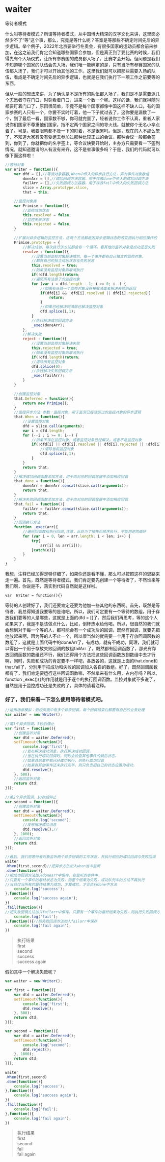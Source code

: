 # waiter
等待者模式


什么叫等待者模式？所谓等待者模式，从中国博大精深的汉字文化来讲，这里面必然少不了“等”这个事，那么，究竟是等什么呢？答案是等那些不确定时间先后的异步逻辑。举个例子，2022年北京要举行冬奥会，有很多国家的运动员都会前来参加，在这之前我们肯定会知道哪些国家会参加，但是真正到了要比赛的时候，我们得先有个入场仪式，让所有参赛国的成员都入场了，比赛才会开始。但问题是我们不知道哪个国家的队伍会先入场，我们唯一能确定的是，只有当所有参赛国家的队伍都入场了，我们才可以开始其他的工作。这里我们就可以把那些需要入场的队伍，看成是不确定时间先后的异步逻辑，也就是在我们执行下一项工作之前要等的东西。

但从一般的想法来讲，为了确认是不是所有的队伍都入场了，我们是不是需要派几个志愿者守在门口，时刻看着门口，进来一个数一个呢。这样的话，我们就得随时都要盯着门口了，原因很简单，毕竟不是每个国家都像中国这样不缺人口，有的国家参赛的人只有一个，你要不实时盯着，他一下子就过去了，这你要是漏数了一个，到了最后一看，国家数不够，你可就完蛋了，轻者说你工作不认真，重者人家说你们国家不尊重他们国家，指不定两个国家之间的导火线，就被你个无名小卒点着了。可是，我要眼睛都不眨一下的盯着，不是很累吗。但是，现在的人不那么笨了，不知道大家有没有受邀去参加过那种比较正式的会议。那种会议一般都会签到，你到了，你就把你的名字签上，等会议快要开始时，主办方只需要看一下签到情况，就知道邀请的人有没有来齐，这不是省事很多吗？于是，我们的代码就可以像下面这样啦！

```javascript
//等待对象
var Writer = function(){
    var dfd = [],//等待对象容器,When中传入的异步执行方法，实为事件对象数组
        doneArr = [],//成功回调方法容器，用于存放done中传入的成功回调方法
        failArr = [],//失败回调方法容器，用于存放fail中传入的失败回调方法
        slice = Array.prototype.slice,
        that = this;

    //监控对象类
    var Primise = function(){
        //监控成功状态
        this.resolved = false;
        //监控失败状态
        this.rejected = false;
    }
        
    //扩展对异步逻辑的监控方法，这两个方法都是因异步逻辑状态的改变而执行相应操作的
    Primise.prototype = {
        //解决成功，每次执行该方法都会有一个循环，看其他的监听对象是成功还是失败
        resolve : function(){
            //设置当前监控对象解决成功，每一个事件都有自己独立的监控对象，
            //都有自己的独立成功状态与失败状态
            this.resolved = true;
            //如果没有监控对象则取消执行
            if(!dfd.length)return;
            //遍历所有注册了的监控对象
            for (var i = dfd.length - 1; i >= 0; i--) {
                //如果有任意一个监控对象没有被解决或者解决失败则返回
                if(dfd[i] && !dfd[i].resolved || dfd[i].rejected){
                    return;
                }
                //如果已经解决则清除已解决监控对象
                dfd.splice(i,1);
            }
            //执行解决成功回调方法
            _exec(doneArr);
        },
        //解决失败
        reject : function(){
            //设置当前监控对象解决失败
            this.rejected = true;
            //如果没有监控对象则取消执行
            if(!dfd.length)return;
            //清除所有监控对象
            dfd.splice(0);
            //执行解决失败回调方法
            _exec(failArr);
        }
    }
        
    //创建监控对象
    that.Deferred = function(){
        return new Primise();
    }
    //监控异步方法 参数：监控对象，用于监测已经注册过的监控对象的异步逻辑
    that.When = function(){
        //设置监控对象
        dfd = slice.call(arguments);
        var i = dfd.length;
        for (--i ; i >= 0; i--) {
            //如果不存在监控对象，或者监控对象已经解决，或者不是监控对象
            if(!dfd[i] || dfd[i].resolved || dfd[i].rejected || !dfd[i] instanceof Primise){
                //清除当前监控对象
                dfd.splice(i,1);
            }
        }
        return that;
    }
    //解决成功回调函数添加方法，用于向对应的回调容器中添加相应回调
    that.done = function(){
        doneArr = doneArr.concat(slice.call(arguments));
        return that;
    }
    //解决失败回调函数添加方法，用于向对应的回调容器中添加相应回调
    that.fail = function(){
        failArr = failArr.concat(slice.call(arguments));
        return that;
    }
    //回调执行方法
    function _exec(arr){
        //遍历回调数组执行回调,注意，此处为了按先后顺序执行，不能用逆向循环
        for (var i = 0, len = arr.length; i < len; i++) {
            try{
                arr[i] && arr[i]();
            }catch(e){}
        }
    }
}
```

我想，注释已经加得足够仔细了，如果你还是看不懂，那么可以按照这样的思路来走一遍。首先，既然是等待者模式，我们肯定要先创建一个等待者了，不然谁来等我们啊，你说是不，落实到代码自然就是这样啦。
```
var  Writer = function(){}
```

等待的人创建好了，我们还要肯定还要为他加一些其他的东西啊。首先，既然是等待者，我总得知道我要等的是谁吧，所以，我们可定要有一个等待的数组，用于存放我们要等的人是哪些，这就是上面的dfd = []了。然后我们再思考，等的这个人如果来了，我是不是该做点什么，比如，倒杯热水给他喝。所以，很自然的我们就会想到对于每一个等的人，都可能会有一个成功后的回调，既然有回调，就要先把他放起来啊，因为等的人不止一个，所以很当然的就需要一个用于存放回调函数的数组了，这就是上面代码中的doneArr了，有成功，就有不成功，同理，我们就可以得出一个用于存放失败回调的数组failArr 了。既然都有回调函数了，那光有存放回调函数的数组还不行，我们还得用个方法把这些回调函数放到数组中去才行啊，同时，失败和成功的肯定要不一样吧，各放各的，这就是上面的that.done和that.fail了，分别用于把成功和失败的回调加入各自的数组。好了，既然回调函数都有了，我们肯定要运行这些回调函数嘛，不然拿来有什么用，占内存吗？所以，function _exec(){}的作用就是用于逐个的执行回调函数。监控对象就不多说了，自然是用于监控成功还是失败的了，具体的请看注释。

### 好了，我们来看一下怎么使用等待者模式吧。

```javascript
//运用场景模拟：假设页面中有多个异步回调，每个回调结束后都要有自己的业务处理
var waiter = new Writer();
 
//第1个异步回调，5秒后停止
var first = function(){
	//创建监听对象
	var dtd = waiter.Deferred();
	setTimeout(function(){
		console.log('first');
		//发布解决成功消息，执行解决成功回调，
		//当在执行成功回调时，同时会检查其他事件的最后状态，
		//如果其他事件都已经成功执行，则执行成功回调
		//如果有其他事件还未执行完毕，则只负责把自己的状态设置为成功，
		dtd.resolve();
	}, 500);
	//返回监听对象
	return dtd;
}();
 
//第2个异步回调，10秒后停止
var second = function(){
	//创建监听对象
	var dtd = waiter.Deferred();
	setTimeout(function(){
		console.log('second');
		//发布解决成功消息
		dtd.resolve();//
	}, 1000);
	//返回监听对象
	return dtd;
}();
 
//最后，我们用等待者对象监听两个异步回调的工作状态，并执行相应的成功回调与失败回调
waiter
.When(first,second)//把异步方法加入when当中监听
.done(function(){
//把成功回调方法加入donearr中保存，在监听的事件中，
//只要有一个事件的最终状态为失败，则整个结果为失败，成功队列中的方法不再执行
//当且仅当所有的最终结果为成功，才算成功，才会执行done中方法
	console.log('success');
},function(){
	console.log('success again');
})
.fail(function(){
//把失败回调方法加入failarr中保存，只要有一个事件的最终结果为失败，则执行失败回调方法
	console.log('fail');
},function(){//把失败回调方法加入failarr中保存
	console.log('fail again');
})
```

> 执行结果  
> first  
> second  
> success  
> success again



假如其中一个解决失败呢？


```javascript
var waiter = new Writer();

var first = function(){
	var dtd = waiter.Deferred();
	setTimeout(function(){
		console.log('first');
		dtd.resolve();
	}, 500);
	return dtd;
}();

var second = function(){
	var dtd = waiter.Deferred();
	setTimeout(function(){
		console.log('second');
		dtd.reject();
	}, 1000);
	return dtd;
}();
 
waiter
.When(first,second)
.done(function(){
	console.log('success');
},function(){
	console.log('success again');
})
.fail(function(){
	console.log('fail');
},function(){
	console.log('fail again');
})
```
>  执行结果  
>  first  
>  second  
>  fail  
>  fail again
